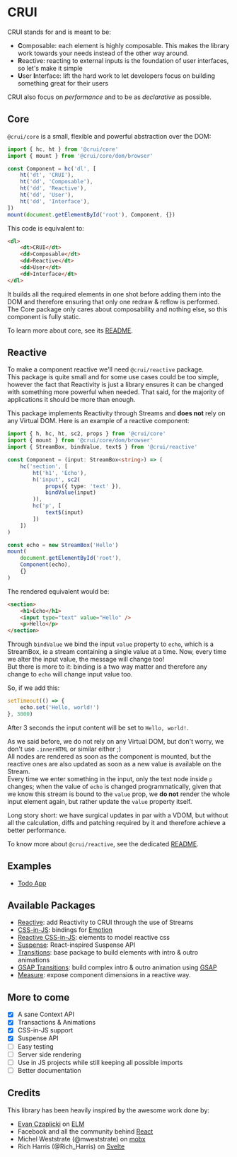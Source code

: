 # CRUI
CRUI stands for and is meant to be:
- **C**omposable: each element is highly composable. This makes the library work towards your needs instead of the other way around.
- **R**eactive: reacting to external inputs is the foundation of user interfaces, so let's make it simple
- **U**ser **I**nterface: lift the hard work to let developers focus on building something great for their users

CRUI also focus on _performance_ and to be as _declarative_ as possible.

## Core

`@crui/core` is a small, flexible and powerful abstraction over the DOM:

```typescript
import { hc, ht } from '@crui/core'
import { mount } from '@crui/core/dom/browser'

const Component = hc('dl', [
    ht('dt', 'CRUI'),
    ht('dd', 'Composable'),
    ht('dd', 'Reactive'),
    ht('dd', 'User'),
    ht('dd', 'Interface'),
])
mount(document.getElementById('root'), Component, {})
```

This code is equivalent to:
```html
<dl>
    <dt>CRUI</dt>
    <dd>Composable</dt>
    <dd>Reactive</dt>
    <dd>User</dt>
    <dd>Interface</dt>
</dl>
```
It builds all the required elements in one shot before adding them into the DOM and therefore ensuring that only one redraw & reflow is performed.  
The Core package only cares about composability and nothing else, so this component is fully static.

To learn more about core, see its [README](packages/core/README.md).

## Reactive
To make a component reactive we'll need `@crui/reactive` package.  
This package is quite small and for some use cases could be too simple, however the fact that Reactivity is just a library ensures it can be changed with something more powerful when needed. That said, for the majority of applications it should be more than enough.

This package implements Reactivity through Streams and **does not** rely on any Virtual DOM. Here is an example of a reactive component:
```typescript
import { h, hc, ht, sc2, props } from '@crui/core'
import { mount } from '@crui/core/dom/browser'
import { StreamBox, bindValue, text$ } from '@crui/reactive'

const Component = (input: StreamBox<string>) => (
    hc('section', [
        ht('h1', 'Echo'),
        h('input', sc2(
            props({ type: 'text' }),
            bindValue(input)
        )),
        hc('p', [
            text$(input)
        ])
    ])
)

const echo = new StreamBox('Hello')
mount(
    document.getElementById('root'),
    Component(echo),
    {}
)
```

The rendered equivalent would be:
```html
<section>
    <h1>Echo</h1>
    <input type="text" value="Hello" />
    <p>Hello</p>
</section>
```

Through `bindValue` we bind the input `value` property to `echo`, which is a StreamBox, ie a stream containing a single value at a time. Now, every time we alter the input value, the message will change too!  
But there is more to it: binding is a two way matter and therefore any change to `echo` will change input value too.

So, if we add this:
```typescript
setTimeout(() => {
    echo.set('Hello, world!')
}, 3000)
```
After 3 seconds the input content will be set to `Hello, world!`.

As we said before, we do not rely on any Virtual DOM, but don't worry, we don't use `.innerHTML` or similar either ;)  
All nodes are rendered as soon as the component is mounted, but the reactive ones are also updated as soon as a new value is available on the Stream.  
Every time we enter something in the input, only the text node inside `p` changes; when the value of `echo` is changed programmatically, given that we know this stream is bound to the `value` prop, we **do not** render the whole input element again, but rather update the `value` property itself.

Long story short: we have surgical updates in par with a VDOM, but without all the calculation, diffs and patching required by it and therefore achieve a better performance.

To know more about `@crui/reactive`, see the dedicated [README](packages/reactive).

## Examples
- [Todo App](packages/eg-reactive-todos)

## Available Packages
- [Reactive](packages/reactive): add Reactivity to CRUI through the use of Streams
- [CSS-in-JS](packages/css-emotion): bindings for [Emotion](https://emotion.sh/)
- [Reactive CSS-in-JS](packages/css-emotion-reactive): elements to model reactive css
- [Suspense](packages/suspense): React-inspired Suspense API
- [Transitions](packages/transitions): base package to build elements with intro & outro animations
- [GSAP Transitions](packages/transitions-gsap): build complex intro & outro animation using [GSAP](https://greensock.com/)
- [Measure](packages/measure): expose component dimensions in a reactive way.

## More to come
- [x] A sane Context API
- [x] Transactions & Animations
- [x] CSS-in-JS support
- [x] Suspense API
- [ ] Easy testing 
- [ ] Server side rendering
- [ ] Use in JS projects while still keeping all possible imports
- [ ] Better documentation

## Credits
This library has been heavily inspired by the awesome work done by:
- [Evan Czaplicki](https://github.com/evancz/) on [ELM](https://elm-lang.org/)
- Facebook and all the community behind [React](https://github.com/facebook/react)
- Michel Weststrate (@mweststrate) on [mobx](https://github.com/mobxjs/mobx)
- Rich Harris (@Rich_Harris) on [Svelte](https://github.com/sveltejs/svelte)
